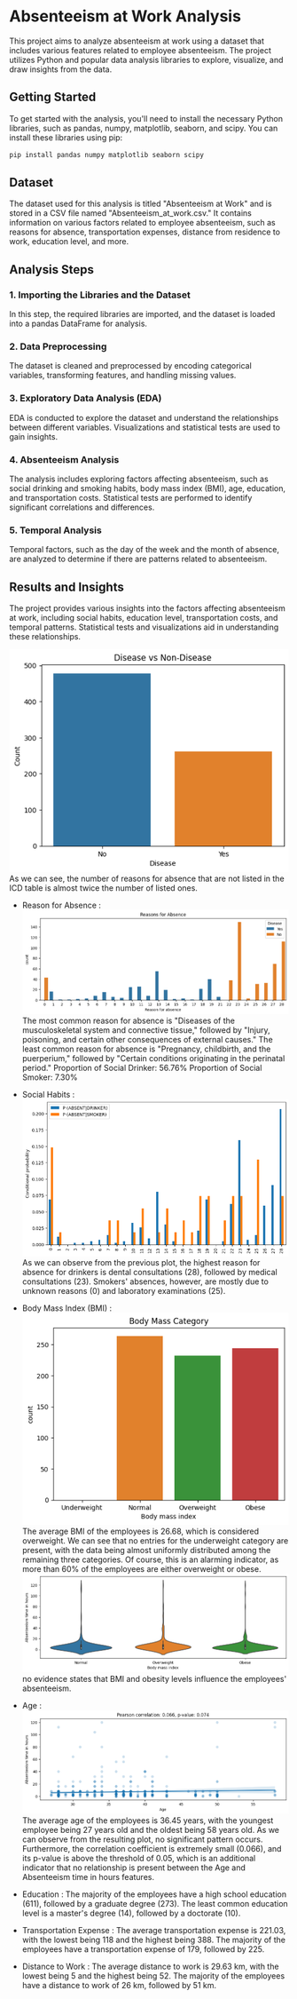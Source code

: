 # Absenteeism at Work Analysis

This project aims to analyze absenteeism at work using a dataset that includes various features related to employee absenteeism. The project utilizes Python and popular data analysis libraries to explore, visualize, and draw insights from the data.

## Getting Started

To get started with the analysis, you'll need to install the necessary Python libraries, such as pandas, numpy, matplotlib, seaborn, and scipy. You can install these libraries using pip:

```bash
pip install pandas numpy matplotlib seaborn scipy
```

## Dataset

The dataset used for this analysis is titled "Absenteeism at Work" and is stored in a CSV file named "Absenteeism_at_work.csv." It contains information on various factors related to employee absenteeism, such as reasons for absence, transportation expenses, distance from residence to work, education level, and more.

## Analysis Steps

### 1. Importing the Libraries and the Dataset

In this step, the required libraries are imported, and the dataset is loaded into a pandas DataFrame for analysis.

### 2. Data Preprocessing

The dataset is cleaned and preprocessed by encoding categorical variables, transforming features, and handling missing values.

### 3. Exploratory Data Analysis (EDA)

EDA is conducted to explore the dataset and understand the relationships between different variables. Visualizations and statistical tests are used to gain insights.

### 4. Absenteeism Analysis

The analysis includes exploring factors affecting absenteeism, such as social drinking and smoking habits, body mass index (BMI), age, education, and transportation costs. Statistical tests are performed to identify significant correlations and differences.

### 5. Temporal Analysis

Temporal factors, such as the day of the week and the month of absence, are analyzed to determine if there are patterns related to absenteeism.

## Results and Insights

The project provides various insights into the factors affecting absenteeism at work, including social habits, education level, transportation costs, and temporal patterns. Statistical tests and visualizations aid in understanding these relationships.


![Disease vs Non-Disease](image.png)
As we can see, the number of reasons for absence that are not listed in the ICD table is almost twice the number of listed ones.

- Reason for Absence :
![Reason for absence](image-1.png)
The most common reason for absence is "Diseases of the musculoskeletal system and connective tissue," followed by "Injury, poisoning, and certain other consequences of external causes."
The least common reason for absence is "Pregnancy, childbirth, and the puerperium," followed by "Certain conditions originating in the perinatal period."
Proportion of Social Drinker: 56.76%
Proportion of Social Smoker: 7.30%

- Social Habits :
![Smoker , Drinker](image-2.png)
As we can observe from the previous plot, the highest reason for absence for drinkers is dental consultations (28), followed by medical consultations (23).
Smokers' absences, however, are mostly due to unknown reasons (0) and laboratory examinations (25).

- Body Mass Index (BMI) :
![Body Mass](image-3.png)
The average BMI of the employees is 26.68, which is considered overweight.
We can see that no entries for the underweight category are present, with the data being almost uniformly distributed among the remaining three categories. Of course, this is an alarming indicator, as more than 60% of the employees are either overweight or obese.
![Violent Body Mass](image-4.png)
no evidence states that BMI and obesity levels influence the employees' absenteeism.

- Age :
![Age](image-5.png)
 The average age of the employees is 36.45 years, with the youngest employee being 27 years old and the oldest being 58 years old.
As we can observe from the resulting plot, no significant pattern occurs. Furthermore, the correlation coefficient is extremely small (0.066), and its p-value is above the threshold of 0.05, which is an additional indicator that no relationship is present between the Age and Absenteeism time in hours features.

- Education :
The majority of the employees have a high school education (611), followed by a graduate degree (273).
The least common education level is a master's degree (14), followed by a doctorate (10).

- Transportation Expense :
The average transportation expense is 221.03, with the lowest being 118 and the highest being 388.
The majority of the employees have a transportation expense of 179, followed by 225.

- Distance to Work :
The average distance to work is 29.63 km, with the lowest being 5 and the highest being 52.
The majority of the employees have a distance to work of 26 km, followed by 51 km.

